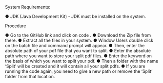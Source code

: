 System Requirements:

● JDK (Java Development Kit) - JDK must be installed on the system.

Procedure

● Go to the GitHub link and click on code .
● Download the Zip file from there.
● Extract all the files in your system.
● Window Users double click on the batch file and command prompt will appear.
● Then, enter the absolute path of your pdf file that you want to split.
● Enter the absolute path where you want to store your split pdf files.
● Enter the keyword on the basis of which you want to split your pdf.
● Then a folder with the name ‘Split’ will be created and it will contain all your split
pdfs.
● If you are running the code again, you need to give a new path or remove the
‘Split’ folder from that location.